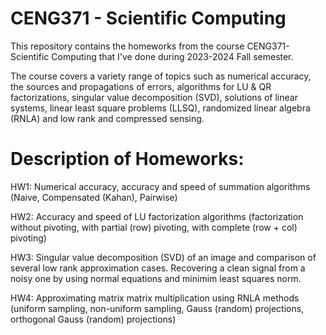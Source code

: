 # CENG371 - Scientific Computing

This repository contains the homeworks from the course CENG371-Scientific Computing that I've done during 2023-2024 Fall semester.

The course covers a variety range of topics such as numerical accuracy, the sources and propagations of errors, algorithms for LU & QR factorizations, singular value decomposition (SVD), solutions of linear systems, linear least square problems (LLSQ), randomized linear algebra (RNLA) and low rank and compressed sensing.

# Description of Homeworks:

HW1: Numerical accuracy, accuracy and speed of summation algorithms (Naive, Compensated (Kahan), Pairwise)

HW2: Accuracy and speed of LU factorization algorithms (factorization without pivoting, with partial (row) pivoting, with complete (row + col) pivoting)

HW3: Singular value decomposition (SVD) of an image and comparison of several low rank approximation cases. Recovering a clean signal from a noisy one by using normal equations and minimim least squares norm.

HW4: Approximating matrix matrix multiplication using RNLA methods (uniform sampling, non-uniform sampling, Gauss (random) projections, orthogonal Gauss (random) projections) 
